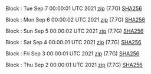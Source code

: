Block [](https://insight.dash.org/insight/block/): Tue Sep  7 00:00:01 UTC 2021 [zip](https://dash-bootstrap.ams3.digitaloceanspaces.com/mainnet/2021-09-07/bootstrap.dat.zip) (7.7G) [SHA256](https://dash-bootstrap.ams3.digitaloceanspaces.com/mainnet/2021-09-07/sha256.txt)

Block [](https://insight.dash.org/insight/block/): Mon Sep  6 00:00:02 UTC 2021 [zip](https://dash-bootstrap.ams3.digitaloceanspaces.com/mainnet/2021-09-06/bootstrap.dat.zip) (7.7G) [SHA256](https://dash-bootstrap.ams3.digitaloceanspaces.com/mainnet/2021-09-06/sha256.txt)

Block [](https://insight.dash.org/insight/block/): Sun Sep  5 00:00:02 UTC 2021 [zip](https://dash-bootstrap.ams3.digitaloceanspaces.com/mainnet/2021-09-05/bootstrap.dat.zip) (7.7G) [SHA256](https://dash-bootstrap.ams3.digitaloceanspaces.com/mainnet/2021-09-05/sha256.txt)

Block [](https://insight.dash.org/insight/block/): Sat Sep  4 00:00:01 UTC 2021 [zip](https://dash-bootstrap.ams3.digitaloceanspaces.com/mainnet/2021-09-04/bootstrap.dat.zip) (7.7G) [SHA256](https://dash-bootstrap.ams3.digitaloceanspaces.com/mainnet/2021-09-04/sha256.txt)

Block [](https://insight.dash.org/insight/block/): Fri Sep  3 00:00:01 UTC 2021 [zip](https://dash-bootstrap.ams3.digitaloceanspaces.com/mainnet/2021-09-03/bootstrap.dat.zip) (7.7G) [SHA256](https://dash-bootstrap.ams3.digitaloceanspaces.com/mainnet/2021-09-03/sha256.txt)

Block [](https://insight.dash.org/insight/block/): Thu Sep  2 00:00:01 UTC 2021 [zip](https://dash-bootstrap.ams3.digitaloceanspaces.com/mainnet/2021-09-02/bootstrap.dat.zip) (7.7G) [SHA256](https://dash-bootstrap.ams3.digitaloceanspaces.com/mainnet/2021-09-02/sha256.txt)
